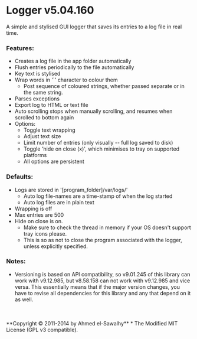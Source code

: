 Logger v5.04.160
================

A simple and stylised GUI logger that saves its entries to a log file in real time.

### Features:

  + Creates a log file in the app folder automatically
  + Flush entries periodically to the file automatically
  + Key text is stylised
  + Wrap words in '`' character to colour them
	+ Post sequence of coloured strings, whether passed separate or in the same string.
  + Parses exceptions
  + Export log to HTML or text file
  + Auto scrolling stops when manually scrolling, and resumes when scrolled to bottom again
  + Options:
	+ Toggle text wrapping
	+ Adjust text size
	+ Limit number of entries (only visually -- full log saved to disk)
	+ Toggle 'hide on close (x)', which minimises to tray on supported platforms
	+ All options are persistent

### Defaults:

  + Logs are stored in '[program_folder]/var/logs/'
	+ Auto log file-names are a time-stamp of when the log started
	+ Auto log files are in plain text
  + Wrapping is off
  + Max entries are 500
  + Hide on close is on.
	+ Make sure to check the thread in memory if your OS doesn't support tray icons please.
	+ This is so as not to close the program associated with the logger, unless explicitly specified.

### Notes:

  + Versioning is based on API compatibility, so v9.01.245 of this library can work with v9.12.985, but v8.58.158 can not work with v9.12.985 and vice versa. This essentially means that if the major version changes, you have to revise all dependencies for this library and any that depend on it as well.


<br>
<br>
**Copyright &copy; 2011-2014 by Ahmed el-Sawalhy**
 * The Modified MIT License (GPL v3 compatible).
